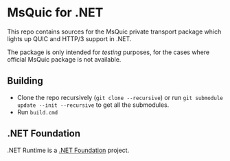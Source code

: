 # MsQuic for .NET

This repo contains sources for the MsQuic private transport package which lights up QUIC and HTTP/3 support in .NET.

The package is only intended for _testing_ purposes, for the cases where official MsQuic package is not available.

## Building

- Clone the repo recursively (`git clone --recursive`) or run `git submodule update --init --recursive` to get all the submodules.
- Run `build.cmd`

## .NET Foundation

.NET Runtime is a [.NET Foundation](https://www.dotnetfoundation.org/projects) project.
